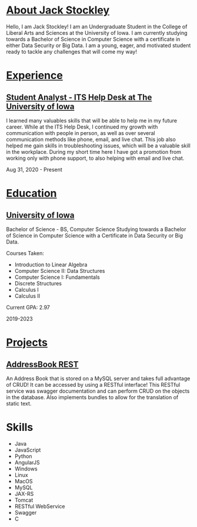 # [About Jack Stockley](https://www.linkedin.com/in/jack-stockley/)
Hello, I am Jack Stockley! I am an Undergraduate Student in the College of Liberal Arts and Sciences at the University of Iowa. I am currently studying towards a Bachelor of Science in Computer Science with a certificate in either Data Security or Big Data. I am a young, eager, and motivated student ready to tackle any challenges that will come my way!

# [Experience](experience.md)

## [Student Analyst - ITS Help Desk at The University of Iowa](https://its.uiowa.edu/)
I learned many valuables skills that will be able to help me in my future career. While at the ITS Help Desk, I continued my growth with communication with people in person, as well as over several communication methods like phone, email, and live chat. This job also helped me gain skills in troubleshooting issues, which will be a valuable skill in the workplace. During my short time here I have got a promotion from working only with phone support, to also helping with email and live chat.

Aug 31, 2020 - Present

# [Education](education.md)
## [University of Iowa](https://uiowa.edu/)
Bachelor of Science - BS, Computer Science
Studying towards a Bachelor of Science in Computer Science with a Certificate in Data Security or Big Data.

Courses Taken:
  - Introduction to Linear Algebra
  - Computer Science II: Data Structures
  - Computer Science I: Fundamentals
  - Discrete Structures 
  - Calculus I 
  - Calculus II
  
Current GPA: 2.97

2019-2023

# [Projects](projects.md)
## [AddressBook REST](https://jstockley.com/AddressBookREST)
   An Address Book that is stored on a MySQL server and takes full advantage of CRUD! It can be accessed by using a RESTful interface! This RESTful service was swagger documentation and can perform CRUD on the objects in the database. Also implements bundles to allow for the translation of static text.

# Skills
  - Java
  - JavaScript
  - Python
  - AngularJS
  - Windows
  - Linux
  - MacOS
  - MySQL
  - JAX-RS
  - Tomcat
  - RESTful WebService
  - Swagger
  - C
